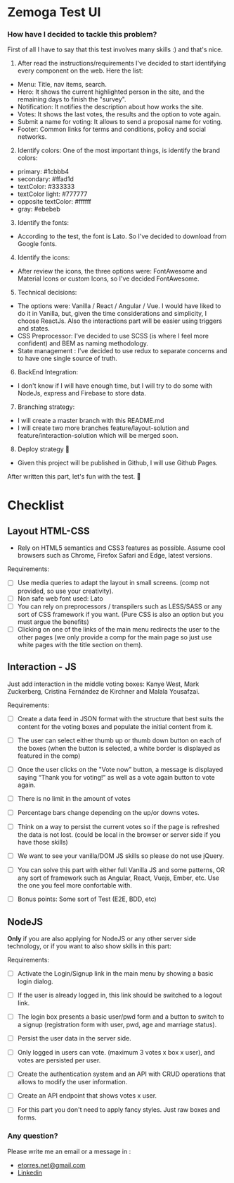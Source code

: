 # Zemoga Test UI

### How have I decided to tackle this problem?

First of all I have to say that this test involves many skills :) and that's nice.

1. After read the instructions/requirements I've decided to start identifying every component on the web. Here the list:
 - Menu: Title, nav items, search.
 - Hero: It shows the current highlighted person in the site, and the remaining days to finish the "survey". 
 - Notification: It notifies the description about how works the site.
 - Votes: It shows the last votes, the results and the option to vote again.
 - Submit a name for voting: It allows to send a proposal name for voting.
 - Footer: Common links for terms and conditions, policy and social networks.    
2. Identify colors: One of the most important things, is identify the brand colors: 
 - primary: #1cbbb4
 - secondary: #ffad1d
 - textColor: #333333
 - textColor light: #777777
 - opposite textColor: #ffffff
 - gray: #ebebeb
3. Identify the fonts: 
 - According to the test, the font is Lato. So I've decided to download from Google fonts.
4. Identify the icons:
 - After review the icons, the three options were: FontAwesome and Material Icons or custom Icons, so I've decided FontAwesome.  
5. Technical decisions: 
 - The options were: Vanilla / React / Angular / Vue. I would have liked to do it in Vanilla, but, given the time considerations and simplicity, I choose ReactJs. Also the interactions part will be easier using triggers and states.
 - CSS Preprocessor: I've decided to use SCSS (is where I feel more confident) and BEM as naming methodology.
 - State management : I've decided to use redux to separate concerns and to have one single source of truth.
6. BackEnd Integration: 
 - I don't know if I will have enough time, but I will try to do some with NodeJs, express and Firebase to store data.
7. Branching strategy:
 - I will create a master branch with this README.md
 - I will create two more branches feature/layout-solution and feature/interaction-solution which will be merged soon.
8. Deploy strategy 🤔
 - Given this project will be published in Github, I will use Github Pages.      

After written this part, let's fun with the test. 🎉

# Checklist

## Layout HTML-CSS

- Rely on HTML5 semantics and CSS3 features as possible. Assume cool browsers such as Chrome, Firefox Safari and Edge, latest versions.

Requirements:
- [ ] Use media queries to adapt the layout in small screens. (comp not provided, so use your creativity).
- [ ] Non safe web font used: Lato
- [ ] You can rely on preprocessors / transpilers such as LESS/SASS or any sort of CSS framework if you want. (Pure CSS is also an option but you must argue the benefits)
- [ ] Clicking on one of the links of the main menu redirects the user to the other pages (we only provide a comp for the main page so just use white pages with the title section on them).

## Interaction - JS

Just add interaction in the middle voting boxes: Kanye West, Mark Zuckerberg, Cristina Fernández de Kirchner and Malala Yousafzai.

Requirements:
- [ ] Create a data feed in JSON format with the structure that best suits the content for the voting boxes and populate the initial content from it.
- [ ] The user can select either thumb up or thumb down button on each of the boxes (when the button is selected, a white border is displayed as featured in the comp)
- [ ] Once the user clicks on the "Vote now” button, a message is displayed saying “Thank you for voting!” as well as a vote again button to vote again.
- [ ] There is no limit in the amount of votes
- [ ] Percentage bars change depending on the up/or downs votes.
- [ ] Think on a way to persist the current votes so if the page is refreshed the data is not lost. (could be local in the browser or server side if you have those skills)
- [ ] We want to see your vanilla/DOM JS skills so please do not use jQuery.
- [ ] You can solve this part with either full Vanilla JS and some patterns, OR any sort of framework such as Angular, React, Vuejs, Ember, etc. Use the one you feel more confortable with.
- [ ] Bonus points: Some sort of Test (E2E, BDD, etc)


## NodeJS

**Only** if you are also applying for NodeJS or any other server side technology, or if you want to also show skills in this part:

Requirements:
- [ ] Activate the Login/Signup link in the main menu by showing a basic login dialog.
- [ ] If the user is already logged in, this link should be switched to a logout link.
- [ ] The login box presents a basic user/pwd form and a button to switch to a signup (registration form with user, pwd, age and marriage status).
- [ ] Persist the user data in the server side.
- [ ] Only logged in users can vote. (maximum 3 votes x box x user), and votes are persisted per user.
- [ ] Create the authentication system and an API with CRUD operations that allows to modify the user information.
- [ ] Create an API endpoint that shows votes x user.
- [ ] For this part you don't need to apply fancy styles. Just raw boxes and forms.


### Any question?

Please write me an email or a message in :
- etorres.net@gmail.com
- [Linkedin](https://www.linkedin.com/in/edwintorresdeveloper/)
 
